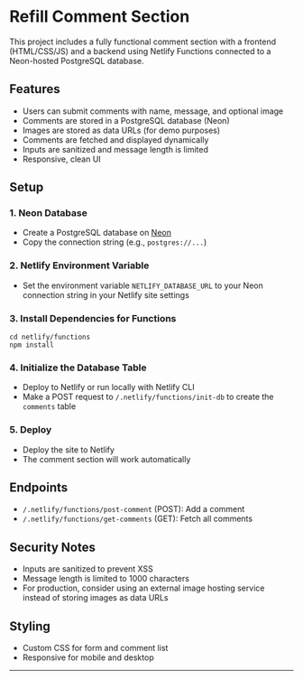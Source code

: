 # Refill Comment Section

This project includes a fully functional comment section with a frontend (HTML/CSS/JS) and a backend using Netlify Functions connected to a Neon-hosted PostgreSQL database.

## Features
- Users can submit comments with name, message, and optional image
- Comments are stored in a PostgreSQL database (Neon)
- Images are stored as data URLs (for demo purposes)
- Comments are fetched and displayed dynamically
- Inputs are sanitized and message length is limited
- Responsive, clean UI

## Setup

### 1. Neon Database
- Create a PostgreSQL database on [Neon](https://neon.tech/)
- Copy the connection string (e.g., `postgres://...`)

### 2. Netlify Environment Variable
- Set the environment variable `NETLIFY_DATABASE_URL` to your Neon connection string in your Netlify site settings

### 3. Install Dependencies for Functions
```
cd netlify/functions
npm install
```

### 4. Initialize the Database Table
- Deploy to Netlify or run locally with Netlify CLI
- Make a POST request to `/.netlify/functions/init-db` to create the `comments` table

### 5. Deploy
- Deploy the site to Netlify
- The comment section will work automatically

## Endpoints
- `/.netlify/functions/post-comment` (POST): Add a comment
- `/.netlify/functions/get-comments` (GET): Fetch all comments

## Security Notes
- Inputs are sanitized to prevent XSS
- Message length is limited to 1000 characters
- For production, consider using an external image hosting service instead of storing images as data URLs

## Styling
- Custom CSS for form and comment list
- Responsive for mobile and desktop

--- 